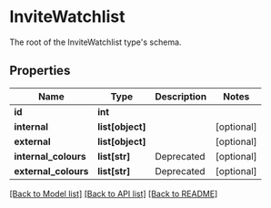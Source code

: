 # InviteWatchlist

The root of the InviteWatchlist type's schema.
## Properties
Name | Type | Description | Notes
------------ | ------------- | ------------- | -------------
**id** | **int** |  | 
**internal** | **list[object]** |  | [optional] 
**external** | **list[object]** |  | [optional] 
**internal_colours** | **list[str]** | Deprecated | [optional] 
**external_colours** | **list[str]** | Deprecated | [optional] 

[[Back to Model list]](../README.md#documentation-for-models) [[Back to API list]](../README.md#documentation-for-api-endpoints) [[Back to README]](../README.md)


